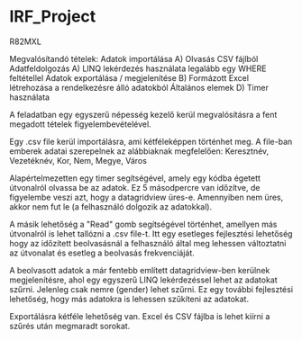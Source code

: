 # IRF_Project
R82MXL

Megvalósítandó tételek:
Adatok importálása
	A) Olvasás CSV fájlból
Adatfeldolgozás
	A) LINQ lekérdezés használata legalább egy WHERE feltétellel
Adatok exportálása / megjelenítése
	B) Formázott Excel létrehozása a rendelkezésre álló adatokból
Általános elemek
	D) Timer használata

A feladatban egy egyszerű népesség kezelő kerül megvalósításra a fent megadott tételek figyelembevételével.

Egy .csv file kerül importálásra, ami kétféleképpen történhet meg.
A file-ban emberek adatai szerepelnek az alábbiaknak megfelelően:
	Keresztnév, Vezetéknév, Kor, Nem, Megye, Város

Alapértelmezetten egy timer segítségével, amely egy kódba égetett útvonalról olvassa be az adatok.
Ez 5 másodpercre van időzítve, de figyelembe veszi azt, hogy a datagridview üres-e.
Amennyiben nem üres, akkor nem fut le (a felhasználó dolgozik az adatokkal).

A másik lehetőség a "Read" gomb segítségével történhet, amellyen más útvonalról is lehet tallózni a .csv file-t.
Itt egy esetleges fejlesztési lehetőség hogy az időzített beolvasásnál a felhasználó által meg lehessen változtatni az útvonalat és esetleg a beolvasás frekvenciáját.

A beolvasott adatok a már fentebb említett datagridview-ben kerülnek megjelenítésre, ahol egy egyszerű LINQ lekérdezéssel lehet az adatokat szűrni.
Jelenleg csak nemre (gender) lehet szűrni. Ez egy további fejlesztési lehetőség, hogy más adatokra is lehessen szűkíteni az adatokat.

Exportálásra kétféle lehetőség van.
Excel és CSV fájlba is lehet kiírni a szűrés után megmaradt sorokat.
